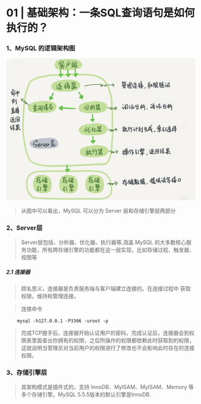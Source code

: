 # 01 | 基础架构：一条SQL查询语句是如何执行的？


### 1、MySQL 的逻辑架构图

![](./1.png)

>从图中可以看出，MySQL 可以分为 Server 层和存储引擎层两部分

### 2、Server层
>Server层包括、分析器、优化器、执行器等,涵盖 MySQL 的大多数核心服务功能，所有跨存储引擎的功能都在这一层实现，比如存储过程、触发器、视图等

##### 2.1 连接器
>顾名思义，连接器是负责服务端与客户端建立连接的。在连接过程中 获取权限，维持和管理连接。

>连接命令
```html
    mysql -h127.0.0.1 -P3306 -uroot -p
```
>完成TCP握手后，连接器开始认证用户的密码，完成认证后，连接器会到权限表里面查出你拥有的权限，之后所操作的权限都依赖此时获取到的权限，这就说明当管理员对当前用户的权限进行了修改也不会影响此时存在的连接权限。



### 3、存储引擎层

>其架构模式是插件式的，支持 InnoDB、MyISAM、MyISAM、Memory 等多个存储引擎。MySQL 5.5.5版本的默认引擎是InnoDB.







